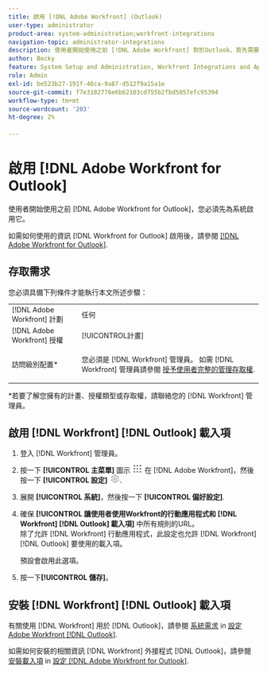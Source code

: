 ```yaml
---
title: 啟用 [!DNL Adobe Workfront] (Outlook)
user-type: administrator
product-area: system-administration;workfront-integrations
navigation-topic: administrator-integrations
description: 使用者開始使用之前 [!DNL Adobe Workfront] 對於Outlook，首先需要為系統啟用它。
author: Becky
feature: System Setup and Administration, Workfront Integrations and Apps
role: Admin
exl-id: be523b27-191f-46ca-9a87-d512f9a15a1e
source-git-commit: f7e3182776e6b62103cd755b2fbd5057efc95394
workflow-type: tm+mt
source-wordcount: '203'
ht-degree: 2%

---
```


# 啟用 [!DNL Adobe Workfront for Outlook]

使用者開始使用之前 [!DNL Adobe Workfront for Outlook]，您必須先為系統啟用它。

如需如何使用的資訊 [!DNL Workfront for Outlook] 啟用後，請參閱 [[!DNL Adobe Workfront for Outlook]](../../workfront-integrations-and-apps/using-workfront-with-outlook/workfront-for-outlook.md).

## 存取需求

您必須具備下列條件才能執行本文所述步驟：

<table style="table-layout:auto"> 
 <col> 
 <col> 
 <tbody> 
  <tr> 
   <td role="rowheader">[!DNL Adobe Workfront] 計劃</td> 
   <td>任何</td> 
  </tr> 
  <tr> 
   <td role="rowheader">[!DNL Adobe Workfront] 授權</td> 
   <td>[!UICONTROL計畫]</td> 
  </tr> 
  <tr> 
   <td role="rowheader">訪問級別配置*</td> 
   <td> <p>您必須是 [!DNL Workfront] 管理員。 如需 [!DNL Workfront] 管理員請參閱 <a href="../../administration-and-setup/add-users/configure-and-grant-access/grant-a-user-full-administrative-access.md" class="MCXref xref">授予使用者完整的管理存取權</a>.</p> </td> 
  </tr> 
 </tbody> 
</table>

&#42;若要了解您擁有的計畫、授權類型或存取權，請聯絡您的 [!DNL Workfront] 管理員。

## 啟用 [!DNL Workfront] [!DNL Outlook] 載入項

1. 登入 [!DNL Workfront] 管理員。
1. 按一下 **[!UICONTROL 主菜單]** 圖示 ![](assets/main-menu-icon.png) 在 [!DNL Adobe Workfront]，然後按一下 **[!UICONTROL 設定]** ![](assets/gear-icon-settings.png).

1. 展開 **[!UICONTROL 系統]**，然後按一下 **[!UICONTROL 偏好設定]**.

1. 確保 **[!UICONTROL 讓使用者使用Workfront的行動應用程式和 [!DNL Workfront] [!DNL Outlook] 載入項]** 中所有規則的URL。\
   除了允許 [!DNL Workfront] 行動應用程式，此設定也允許 [!DNL Workfront] [!DNL Outlook] 要使用的載入項。

   預設會啟用此選項。

1. 按一下&#x200B;**[!UICONTROL 儲存]**。

## 安裝 [!DNL Workfront] [!DNL Outlook] 載入項

有關使用 [!DNL Workfront] 用於 [!DNL Outlook]，請參閱 [系統需求](../../workfront-integrations-and-apps/using-workfront-with-outlook/set-up-workfront-for-outlook.md#system-requirements-and-prerequisites) in [設定Adobe Workfront [!DNL Outlook]](../../workfront-integrations-and-apps/using-workfront-with-outlook/set-up-workfront-for-outlook.md).

如需如何安裝的相關資訊 [!DNL Workfront] 外接程式 [!DNL Outlook]，請參閱 [安裝載入項](../../workfront-integrations-and-apps/using-workfront-with-outlook/set-up-workfront-for-outlook.md#downloading-and-installing-the-add-in) in  [設定 [!DNL Adobe Workfront for Outlook]](../../workfront-integrations-and-apps/using-workfront-with-outlook/set-up-workfront-for-outlook.md).
